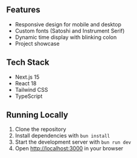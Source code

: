 ## Features

- Responsive design for mobile and desktop
- Custom fonts (Satoshi and Instrument Serif)
- Dynamic time display with blinking colon
- Project showcase

## Tech Stack

- Next.js 15
- React 18
- Tailwind CSS
- TypeScript

## Running Locally

1. Clone the repository
2. Install dependencies with `bun install`
3. Start the development server with `bun run dev`
4. Open [http://localhost:3000](http://localhost:3000) in your browser

